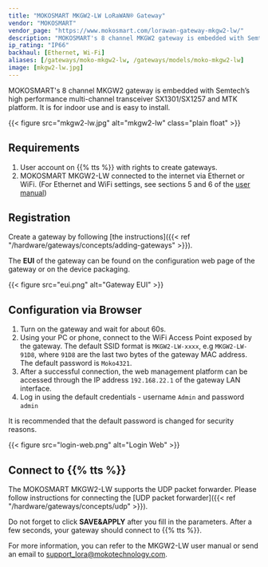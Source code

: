 ```yaml
---
title: "MOKOSMART MKGW2-LW LoRaWAN® Gateway"
vendor: "MOKOSMART"
vendor_page: "https://www.mokosmart.com/lorawan-gateway-mkgw2-lw/"
description: "MOKOSMART's 8 channel MKGW2 gateway is embedded with Semtech’s high performance multi-channel transceiver SX1301/SX1257 and MTK platform. It is for indoor use and is easy to install."
ip_rating: "IP66"
backhaul: [Ethernet, Wi-Fi]
aliases: [/gateways/moko-mkgw2-lw, /gateways/models/moko-mkgw2-lw]
image: [mkgw2-lw.jpg]
---
```


MOKOSMART's 8 channel MKGW2 gateway is embedded with Semtech’s high performance multi-channel transceiver SX1301/SX1257 and MTK platform. It is for indoor use and is easy to install.

{{< figure src="mkgw2-lw.jpg" alt="mkgw2-lw" class="plain float" >}}

## Requirements

1. User account on {{% tts %}} with rights to create gateways.
2. MOKOSMART MKGW2-LW connected to the internet via Ethernet or WiFi. (For Ethernet and WiFi settings, see sections 5 and 6 of the [user manual](https://www.mokosmart.com/lorawan-gateway-mkgw2-lw/))

## Registration

Create a gateway by following [the instructions]({{< ref "/hardware/gateways/concepts/adding-gateways" >}}).

The **EUI** of the gateway can be found on the configuration web page of the gateway or on the device packaging.

{{< figure src="eui.png" alt="Gateway EUI" >}}

## Configuration via Browser

1. Turn on the gateway and wait for about 60s.
2. Using your PC or phone, connect to the WiFi Access Point exposed by the gateway. The default SSID format is `MKGW2-LW-xxxx`, e.g `MKGW2-LW-91D8`, where `91D8` are the last two bytes of the gateway MAC address. The default password is `Moko4321`.
3. After a successful connection, the web management platform can be accessed through the IP address `192.168.22.1` of the gateway LAN interface.
4. Log in using the default credentials - username `Admin` and password `admin`

It is recommended that the default password is changed for security reasons.

{{< figure src="login-web.png" alt="Login Web" >}}

## Connect to {{% tts %}}

The MOKOSMART MKGW2-LW supports the UDP packet forwarder. Please follow instructions for connecting the [UDP packet forwarder]({{< ref "/hardware/gateways/concepts/udp" >}}).

Do not forget to click **SAVE&APPLY** after you fill in the parameters. After a few seconds, your gateway should connect to {{% tts %}}.

For more information, you can refer to the MKGW2-LW user manual or send an email to [support_lora@mokotechnology.com](mailto:support_lora@mokotechnology.com).

